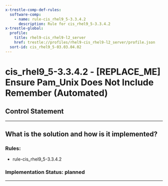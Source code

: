 ```yaml
---
x-trestle-comp-def-rules:
  software-comp:
    - name: rule-cis_rhel9_5-3.3.4.2
      description: Rule for cis_rhel9_5-3.3.4.2
x-trestle-global:
  profile:
    title: rhel9-cis_rhel9-l2_server
    href: trestle://profiles/rhel9-cis_rhel9-l2_server/profile.json
  sort-id: cis_rhel9_5-03.03.04.02
---
```


# cis_rhel9_5-3.3.4.2 - \[REPLACE_ME\] Ensure Pam_Unix Does Not Include Remember (Automated)

## Control Statement

______________________________________________________________________

## What is the solution and how is it implemented?

<!-- For implementation status enter one of: implemented, partial, planned, alternative, not-applicable -->

<!-- Note that the list of rules under ### Rules: is read-only and changes will not be captured after assembly to JSON -->

<!-- Add control implementation description here for control: cis_rhel9_5-3.3.4.2 -->

### Rules:

  - rule-cis_rhel9_5-3.3.4.2

### Implementation Status: planned

______________________________________________________________________
